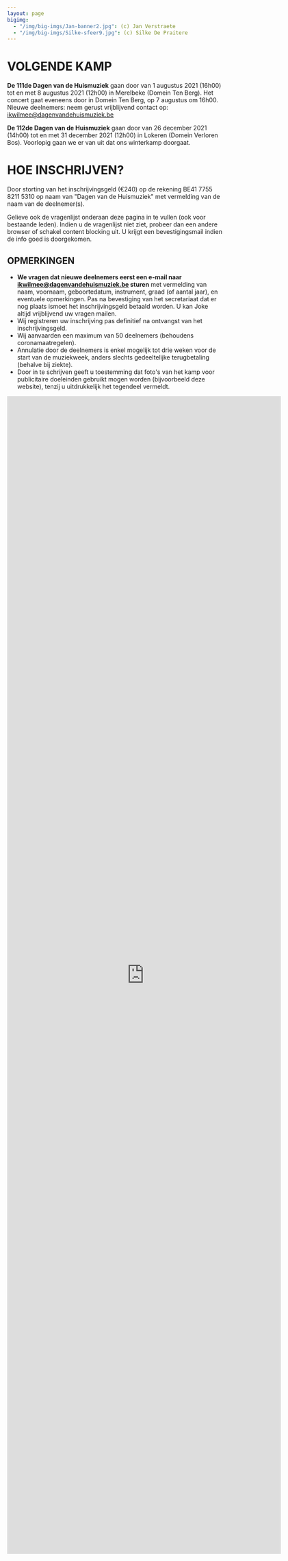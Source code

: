 ```yaml
---
layout: page
bigimg:
  - "/img/big-imgs/Jan-banner2.jpg": (c) Jan Verstraete
  - "/img/big-imgs/Silke-sfeer9.jpg": (c) Silke De Praitere
---
```


# VOLGENDE KAMP

**De 111de Dagen van de Huismuziek** gaan door van 1 augustus 2021 (16h00) tot en met 8 augustus 2021 (12h00) in Merelbeke (Domein Ten Berg). Het concert gaat eveneens door in Domein Ten Berg, op 7 augustus om 16h00. Nieuwe deelnemers: neem gerust vrijblijvend contact op: ikwilmee@dagenvandehuismuziek.be

**De 112de Dagen van de Huismuziek** gaan door van 26 december 2021 (14h00) tot en met 31 december 2021 (12h00) in Lokeren (Domein Verloren Bos). Voorlopig gaan we er van uit dat ons winterkamp doorgaat. 


# HOE INSCHRIJVEN?

Door storting van het inschrijvingsgeld (€240) op de rekening BE41 7755 8211 5310 op naam van "Dagen van de Huismuziek" met vermelding van de naam van de deelnemer(s).

Gelieve ook de vragenlijst onderaan deze pagina in te vullen (ook voor bestaande leden). Indien u de vragenlijst niet ziet, probeer dan een andere browser of schakel content blocking uit. U krijgt een bevestigingsmail indien de info goed is doorgekomen.

## OPMERKINGEN
* **We vragen dat nieuwe deelnemers eerst een e-mail naar ikwilmee@dagenvandehuismuziek.be sturen** met vermelding van naam, voornaam, geboortedatum, instrument, graad (of aantal jaar), en eventuele opmerkingen. Pas na bevestiging van het secretariaat dat er nog plaats ismoet het inschrijvingsgeld betaald worden. U kan Joke altijd vrijblijvend uw vragen mailen.
* Wij registreren uw inschrijving pas definitief na ontvangst van het inschrijvingsgeld.
* Wij aanvaarden een maximum van 50 deelnemers (behoudens coronamaatregelen).
* Annulatie door de deelnemers is enkel mogelijk tot drie weken voor de start van de muziekweek, anders slechts gedeeltelijke terugbetaling (behalve bij ziekte).
* Door in te schrijven geeft u toestemming dat foto's van het kamp voor publicitaire doeleinden gebruikt mogen worden (bijvoorbeeld deze website), tenzij u uitdrukkelijk het tegendeel vermeldt.

<iframe src="https://docs.google.com/forms/d/e/1FAIpQLSdKqjpv8u8EJnWp01HnVCBc6kAXkATGfN-n1u4mwUqQJ02vXA/viewform?embedded=true" width="640" height="2700" frameborder="0" marginheight="0" marginwidth="0">Laden…</iframe>


